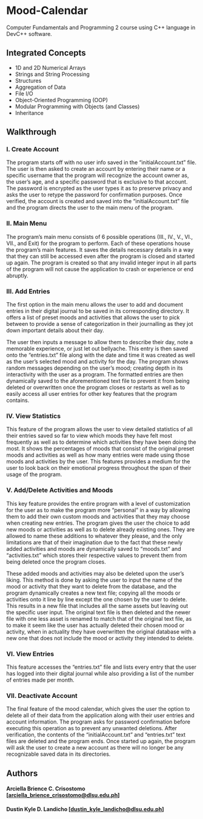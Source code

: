 # Mood-Calendar
Computer Fundamentals and Programming 2 course using C++ language in DevC++ software.

## Integrated Concepts
<ul>
  <li>1D and 2D Numerical Arrays</li>
  <li>Strings and String Processing</li>
  <li>Structures</li>
  <li>Aggregation of Data</li>
  <li>File I/O</li>
  <li>Object-Oriented Programming (OOP)</li>
  <li>Modular Programming with Objects (and Classes)</li>
  <li>Inheritance</li>
  </ul>

## Walkthrough

### I. Create Account

The program starts off with no user info saved in the “initialAccount.txt” file. The user is then asked to create an account by entering their name or a specific username that the program will recognize the account owner as, the user’s age, and a specific password that is exclusive to that account. The password is encrypted as the user types it as to preserve privacy and asks the user to retype the password for confirmation purposes. Once verified, the account is created and saved into the “initialAccount.txt” file and the program directs the user to the main menu of the program.

### II. Main Menu

The program’s main menu consists of 6 possible operations (III., IV., V., VI., VII., and Exit) for the program to perform. 
Each of these operations house the program’s main features. It saves the details necessary 
details in a way that they can still be accessed even after the program is closed and started
up again. The program is created so that any invalid integer input in all parts of the program 
will not cause the application to crash or experience or end abruptly.

### III. Add Entries

The first option in the main menu allows the user to add and document entries in their 
digital journal to be saved in its corresponding directory. It offers a list of preset moods 
and activities that allows the user to pick between to provide a sense of categorization in 
their journalling as they jot down important details about their day.

The user then inputs a message to allow them to describe their day, note a memorable 
experience, or just let out bellyache. This entry is then saved onto the “entries.txt” file 
along with the date and time it was created as well as the user’s selected mood and activity 
for the day. The program shows random messages depending on the user’s mood; creating 
depth in its interactivity with the user as a program. The formatted entries are then 
dynamically saved to the aforementioned text file to prevent it from being deleted or 
overwritten once the program closes or restarts as well as to easily access all user entries 
for other key features that the program contains.

### IV. View Statistics
This feature of the program allows the user to view detailed statistics of all their entries 
saved so far to view which moods they have felt most frequently as well as to determine 
which activities they have been doing the most. It shows the percentages of moods that 
consist of the original preset moods and activities as well as how many entries were made 
using those moods and activities by the user. This features provides a medium for the user 
to look back on their emotional progress throughout the span of their usage of the program.

### V. Add/Delete Activities and Moods
This key feature provides the entire program with a level of customization for the user as 
to make the program more “personal” in a way by allowing them to add their own custom 
moods and activities that they may choose when creating new entries. The program gives 
the user the choice to add new moods or activities as well as to delete already existing ones. 
They are allowed to name these additions to whatever they please, and the only limitations 
are that of their imagination due to the fact that these newly added activities and moods are 
dynamically saved to “moods.txt” and “activities.txt” which stores their respective values 
to prevent them from being deleted once the program closes.

These added moods and activities may also be deleted upon the user’s liking. This method 
is done by asking the user to input the name of the mood or activity that they want to delete 
from the database, and the program dynamically creates a new text file; copying all the 
moods or activities onto it line by line except the one chosen by the user to delete. This 
results in a new file that includes all the same assets but leaving out the specific user input. 
The original text file is then deleted and the newer file with one less asset is renamed to 
match that of the original text file, as to make it seem like the user has actually deleted their 
chosen mood or activity, when in actuality they have overwritten the original database with 
a new one that does not include the mood or activity they intended to delete.

### VI. View Entries
This feature accesses the “entries.txt” file and lists every entry that the user has logged into 
their digital journal while also providing a list of the number of entries made per month.

### VII. Deactivate Account
The final feature of the mood calendar, which gives the user the option to delete all of their 
data from the application along with their user entries and account information. The 
program asks for password confirmation before executing this operation as to prevent any 
unwanted deletions. After verification, the contents of the “initialAccount.txt” and 
“entries.txt” text files are deleted and the program ends. Once started up again, the program 
will ask the user to create a new account as there will no longer be any recognizable saved 
data in its directories.

## Authors

#### Arciella Brience C. Crisostomo [arciella_brience_crisostomo@dlsu.edu.ph]

#### Dustin Kyle D. Landicho [dustin_kyle_landicho@dlsu.edu.ph]
